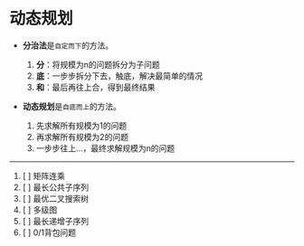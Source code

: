 # 动态规划

- **分治法**是`自定而下`的方法。
    1. **分**：将规模为n的问题拆分为子问题
    2. **底**：一步步拆分下去，触底，解决最简单的情况
    3. **和**：最后再往上合，得到最终结果

- **动态规划**是`自底而上`的方法。
    1. 先求解所有规模为1的问题
    2. 再求解所有规模为2的问题
    3. 一步步往上...，最终求解规模为n的问题

---

1. [ ] 矩阵连乘
2. [ ] 最长公共子序列
3. [ ] 最优二叉搜索树
4. [ ] 多级图
5. [ ] 最长递增子序列
6. [ ] 0/1背包问题